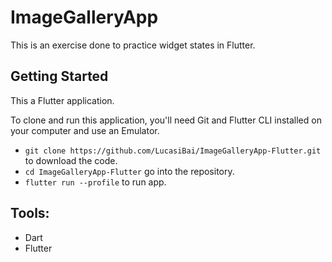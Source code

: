 # ImageGalleryApp

This is an exercise done to practice widget states in Flutter.

## Getting Started

This a Flutter application.

To clone and run this application, you'll need Git and Flutter CLI installed on your computer and
use an Emulator.

- `git clone https://github.com/LucasiBai/ImageGalleryApp-Flutter.git` to download the code.
- `cd ImageGalleryApp-Flutter` go into the repository.
- `flutter run --profile` to run app.


## Tools:

- Dart
- Flutter
